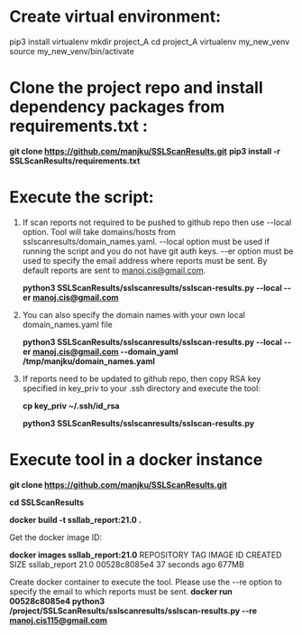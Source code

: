 # Create virtual environment:
pip3 install virtualenv
mkdir project_A
cd project_A
virtualenv my_new_venv
source my_new_venv/bin/activate

# Clone the project repo and install dependency packages from requirements.txt :
**git clone https://github.com/manjku/SSLScanResults.git**
**pip3 install -r SSLScanResults/requirements.txt**

# Execute the script:
1. If scan reports not required to be pushed to github repo then use --local option. Tool will take domains/hosts from sslscanresults/domain_names.yaml.
   --local option must be used if running the script and you do not have git auth keys.
   --er option must be used to specify the email address where reports must be sent. By default reports are sent to manoj.cis@gmail.com.

   **python3 SSLScanResults/sslscanresults/sslscan-results.py --local --er manoj.cis@gmail.com**


2. You can also specify the domain names with your own local domain_names.yaml file

   **python3 SSLScanResults/sslscanresults/sslscan-results.py --local --er manoj.cis@gmail.com --domain_yaml /tmp/manjku/domain_names.yaml**

3. If reports need to be updated to github repo, then copy RSA key specified in key_priv to your .ssh directory and execute the tool:

   **cp key_priv ~/.ssh/id_rsa**
 
   **python3 SSLScanResults/sslscanresults/sslscan-results.py**


# Execute tool in a docker instance
   **git clone https://github.com/manjku/SSLScanResults.git**
 
   **cd SSLScanResults**

   **docker build -t ssllab_report:21.0 .**

Get the docker image ID:

   **docker images ssllab_report:21.0**
   REPOSITORY      TAG       IMAGE ID       CREATED          SIZE
   ssllab_report   21.0      00528c8085e4   37 seconds ago   677MB

Create docker container to execute the tool. Please use the --re option to specify the email to which reports must be sent.
   **docker run 00528c8085e4 python3 /project/SSLScanResults/sslscanresults/sslscan-results.py --re manoj.cis115@gmail.com**
